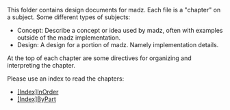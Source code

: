 
This folder contains design documents for madz. Each file is a "chapter" on a subject. Some different types of subjects:

* Concept: Describe a concept or idea used by madz, often with examples outside of the madz implementation.
* Design: A design for a portion of madz. Namely implementation details.

At the top of each chapter are some directives for organizing and interpreting the chapter.

Please use an index to read the chapters:

* [[Index]InOrder](./[Index]InOrder.md)
* [[Index]ByPart](./[Index]ByPart.md)
